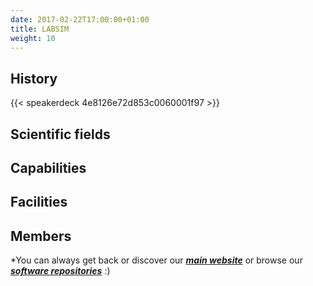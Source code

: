 ```yaml
---
date: 2017-02-22T17:00:00+01:00
title: LABSIM
weight: 10
---
```


## History

{{< speakerdeck 4e8126e72d853c0060001f97 >}}

## Scientific fields

## Capabilities

## Facilities

## Members

*You can always get back or discover our ***[main website](https://labsim.github.io)*** or browse our ***[software repositories](https://github.com/labsim)*** :)

